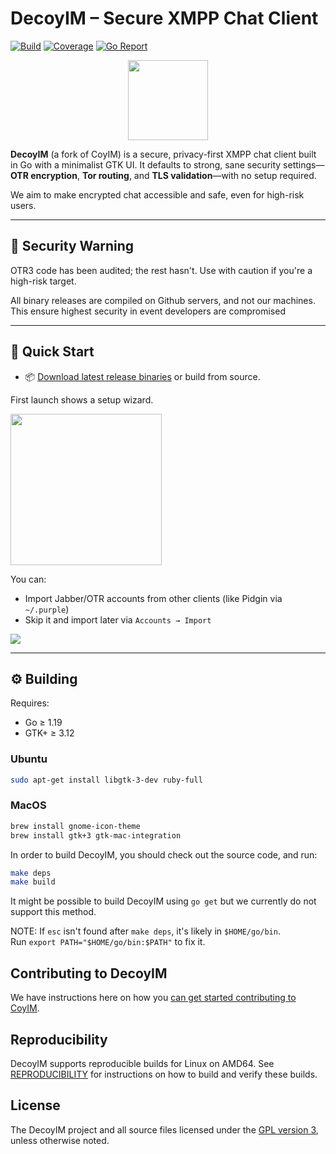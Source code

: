 # DecoyIM – Secure XMPP Chat Client

[![Build](https://github.com/chadsec1/decoyim/workflows/DecoyIM%20CI/badge.svg)](https://github.com/chadsec1/decoyim/actions)
[![Coverage](https://coveralls.io/repos/coyim/coyim/badge.svg?branch=main)](https://coveralls.io/github/chadsec1/decoyim?branch=main)
[![Go Report](https://goreportcard.com/badge/github.com/chadsec1/decoyim)](https://goreportcard.com/report/github.com/chadsec1/decoyim)

<p align="center">
  <img src="build/osx/mac-bundle/coyim.iconset/icon_256x256.png" height="128">
</p>

**DecoyIM** (a fork of CoyIM) is a secure, privacy-first XMPP chat client built in Go with a minimalist GTK UI. It defaults to strong, sane security settings—**OTR encryption**, **Tor routing**, and **TLS validation**—with no setup required.

We aim to make encrypted chat accessible and safe, even for high-risk users.

---

## 🚨 Security Warning

OTR3 code has been audited; the rest hasn't. Use with caution if you're a high-risk target.

All binary releases are compiled on Github servers, and not our machines. This ensure highest security in event developers are compromised

---

## 🧪 Quick Start

- 📦 [Download latest release binaries](https://github.com/chadsec1/decoyim/releases) or build from source.

First launch shows a setup wizard. 
<p align="left">
  <img src="images/wizard.png" height="242" width="242">
</p>

You can:

- Import Jabber/OTR accounts from other clients (like Pidgin via `~/.purple`)
- Skip it and import later via `Accounts → Import`

<p align="left">
  <img src="images/main_window.png">
</p>


---

## ⚙️ Building

Requires:
- Go ≥ 1.19
- GTK+ ≥ 3.12

### Ubuntu
```bash
sudo apt-get install libgtk-3-dev ruby-full
```

### MacOS
```sh
brew install gnome-icon-theme
brew install gtk+3 gtk-mac-integration
```


In order to build DecoyIM, you should check out the source code, and run:

```sh
make deps
make build
```


It might be possible to build DecoyIM using `go get` but we currently do not support this method.

NOTE: If `esc` isn't found after `make deps`, it's likely in `$HOME/go/bin`.  
Run `export PATH="$HOME/go/bin:$PATH"` to fix it.


## Contributing to DecoyIM

We have instructions here on how you [can get started contributing to CoyIM](CONTRIBUTING.md).


## Reproducibility

DecoyIM supports reproducible builds for Linux on AMD64. See [REPRODUCIBILITY](REPRODUCIBILITY.md) for instructions on how
to build and verify these builds.


## License

The DecoyIM project and all source files licensed under the [GPL version 3](https://www.gnu.org/licenses/gpl-3.0.html),
unless otherwise noted.
